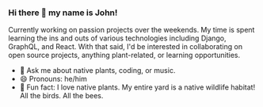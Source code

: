 ### Hi there 👋 my name is John!

Currently working on passion projects over the weekends. My time is spent learning the ins and outs of various technologies including Django, GraphQL, and React. With that said, I'd be interested in collaborating on open source projects, anything plant-related, or learning opportunities. 

- 💬 Ask me about native plants, coding, or music. 
- 😄 Pronouns: he/him
- 🌱 Fun fact: I love native plants. My entire yard is a native wildlife habitat! All the birds. All the bees. 

